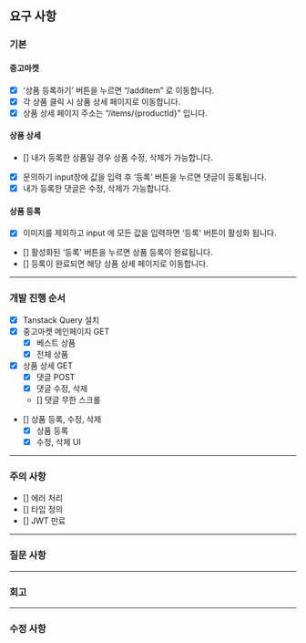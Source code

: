 ## 요구 사항

### 기본

#### 중고마켓

- [x] ‘상품 등록하기’ 버튼을 누르면 “/additem” 로 이동합니다.
- [x] 각 상품 클릭 시 상품 상세 페이지로 이동합니다.
- [x] 상품 상세 페이지 주소는 “/items/{productId}” 입니다.

#### 상품 상세

- [] 내가 등록한 상품일 경우 상품 수정, 삭제가 가능합니다.
- [x] 문의하기 input창에 값을 입력 후 ‘등록’ 버튼을 누르면 댓글이 등록됩니다.
- [x] 내가 등록한 댓글은 수정, 삭제가 가능합니다.

#### 상품 등록

- [x] 이미지를 제외하고 input 에 모든 값을 입력하면 ‘등록' 버튼이 활성화 됩니다.
- [] 활성화된 ‘등록' 버튼을 누르면 상품 등록이 완료됩니다.
- [] 등록이 완료되면 해당 상품 상세 페이지로 이동합니다.

---

### 개발 진행 순서

- [x] Tanstack Query 설치
- [x] 중고마켓 메인페이지 GET
  - [x] 베스트 상품
  - [x] 전체 상품
- [x] 상품 상세 GET
  - [x] 댓글 POST
  - [x] 댓글 수정, 삭제
  - [] 댓글 무한 스크롤
- [] 상품 등록, 수정, 삭제
  - [x] 상품 등록
  - [x] 수정, 삭제 UI

---

### 주의 사항

- [] 에러 처리
- [] 타입 정의
- [] JWT 만료

---

### 질문 사항

---

### 회고

---

### 수정 사항
